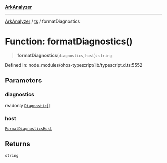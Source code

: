 [**ArkAnalyzer**](../../../../README.md)

***

[ArkAnalyzer](../../../../globals.md) / [ts](../README.md) / formatDiagnostics

# Function: formatDiagnostics()

> **formatDiagnostics**(`diagnostics`, `host`): `string`

Defined in: node\_modules/ohos-typescript/lib/typescript.d.ts:5552

## Parameters

### diagnostics

readonly [`Diagnostic`](../interfaces/Diagnostic.md)[]

### host

[`FormatDiagnosticsHost`](../interfaces/FormatDiagnosticsHost.md)

## Returns

`string`
